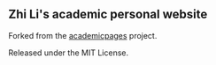 ## Zhi Li's academic personal website

Forked from the [academicpages](https://github.com/academicpages/academicpages.github.io) project.

Released under the MIT License.
